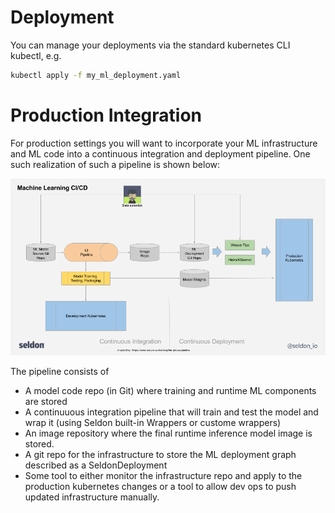 # Deployment

You can manage your deployments via the standard kubernetes CLI kubectl, e.g.

```bash
kubectl apply -f my_ml_deployment.yaml
```

# Production Integration
For production settings you will want to incorporate your ML infrastructure and ML code into a continuous integration and deployment pipeline. One such realization of such a pipeline is shown below:

![Production Pipelines](./cicd.png)

The pipeline consists of

 * A model code repo (in Git) where training and runtime ML components are stored
 * A continuuous integration pipeline that will train and test the model and wrap it (using Seldon built-in Wrappers or custome wrappers)
 * An image repository where the final runtime inference model image is stored.
 * A git repo for the infrastructure to store the ML deployment graph described as a SeldonDeployment
 * Some tool to either monitor the infrastructure repo and apply to the production kubernetes changes or a tool to allow dev ops to push updated infrastructure manually.


